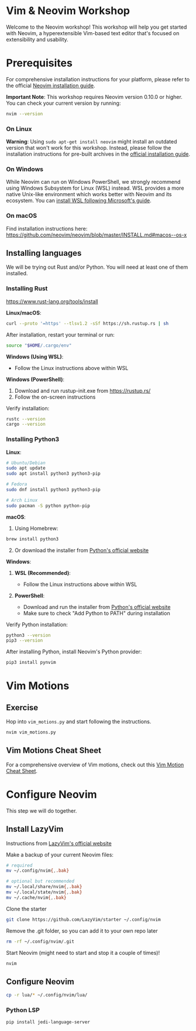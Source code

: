 # Vim & Neovim Workshop

Welcome to the Neovim workshop! This workshop will help you get started with Neovim, a hyperextensible Vim-based text editor that's focused on extensibility and usability.

# Prerequisites

For comprehensive installation instructions for your platform, please refer to the official [Neovim installation guide](https://github.com/neovim/neovim/blob/master/INSTALL.md).

**Important Note**: This workshop requires Neovim version 0.10.0 or higher. You can check your current version by running:
```bash
nvim --version
```

### On Linux
**Warning**: Using `sudo apt-get install neovim` might install an outdated version that won't work for this workshop. Instead, please follow the installation instructions for pre-built archives in the [official installation guide](https://github.com/neovim/neovim/blob/master/INSTALL.md#pre-built-archives-2).

### On Windows
While Neovim can run on Windows PowerShell, we strongly recommend using Windows Subsystem for Linux (WSL) instead. WSL provides a more native Unix-like environment which works better with Neovim and its ecosystem. You can [install WSL following Microsoft's guide](https://learn.microsoft.com/en-us/windows/wsl/install).

### On macOS

Find installation instructions here: https://github.com/neovim/neovim/blob/master/INSTALL.md#macos--os-x

## Installing languages

We will be trying out Rust and/or Python. You will need at least one of them installed.

### Installing Rust

https://www.rust-lang.org/tools/install

**Linux/macOS**:
```bash
curl --proto '=https' --tlsv1.2 -sSf https://sh.rustup.rs | sh
```
After installation, restart your terminal or run:
```bash
source "$HOME/.cargo/env"
```

**Windows (Using WSL)**:
- Follow the Linux instructions above within WSL

**Windows (PowerShell)**:
1. Download and run rustup-init.exe from https://rustup.rs/
2. Follow the on-screen instructions

Verify installation:
```bash
rustc --version
cargo --version
```

### Installing Python3

**Linux**:
```bash
# Ubuntu/Debian
sudo apt update
sudo apt install python3 python3-pip

# Fedora
sudo dnf install python3 python3-pip

# Arch Linux
sudo pacman -S python python-pip
```

**macOS**:
1. Using Homebrew:
```bash
brew install python3
```
2. Or download the installer from [Python's official website](https://www.python.org/downloads/macos/)

**Windows**:
1. **WSL (Recommended)**:
   - Follow the Linux instructions above within WSL

2. **PowerShell**:
   - Download and run the installer from [Python's official website](https://www.python.org/downloads/windows/)
   - Make sure to check "Add Python to PATH" during installation

Verify Python installation:
```bash
python3 --version
pip3 --version
```

After installing Python, install Neovim's Python provider:
```bash
pip3 install pynvim
```

# Vim Motions

## Exercise

Hop into `vim_motions.py` and start following the instructions.

```bash
nvim vim_motions.py
```


## Vim Motions Cheat Sheet
For a comprehensive overview of Vim motions, check out this [Vim Motion Cheat Sheet](https://vim.rtorr.com/).

# Configure Neovim

This step we will do together.

## Install LazyVim

Instructions from [LazyVim's official website](https://www.lazyvim.org/installation)

Make a backup of your current Neovim files:

```bash
# required
mv ~/.config/nvim{,.bak}

# optional but recommended
mv ~/.local/share/nvim{,.bak}
mv ~/.local/state/nvim{,.bak}
mv ~/.cache/nvim{,.bak}
```

Clone the starter

```bash
git clone https://github.com/LazyVim/starter ~/.config/nvim
```

Remove the .git folder, so you can add it to your own repo later

```bash
rm -rf ~/.config/nvim/.git
```

Start Neovim (might need to start and stop it a couple of times)!

```bash
nvim
```

## Configure Neovim

```bash
cp -r lua/* ~/.config/nvim/lua/
```

### Python LSP

```bash
pip install jedi-language-server
```
